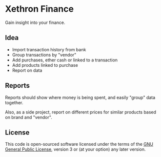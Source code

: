 # Xethron Finance

Gain insight into your finance.

## Idea
 * Import transaction history from bank
 * Group transactions by "vendor"
 * Add purchases, ether cash or linked to a transaction
 * Add products linked to purchase
 * Report on data

## Reports
Reports should show where money is being spent, and easily "group" data together.

Also, as a side project, report on different prices for similar products based on brand and "vendor".

## License

This code is open-sourced software licensed under the terms of the [GNU General Public License](https://www.gnu.org/licenses/gpl.html), version 3 or (at your option) any later version.
